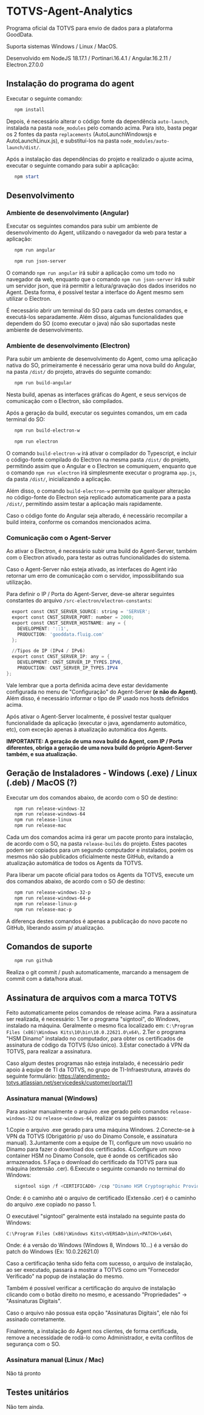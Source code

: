 # TOTVS-Agent-Analytics
Programa oficial da TOTVS para envio de dados para a plataforma GoodData.

Suporta sistemas Windows / Linux / MacOS.

Desenvolvido em NodeJS 18.17.1 / Portinari.16.4.1 / Angular.16.2.11 / Electron.27.0.0

## Instalação do programa do agent
Executar o seguinte comando:

```powershell
   npm install
```

Depois, é necessário alterar o código fonte da dependência ```auto-launch```, instalada na pasta ```node_modules``` pelo comando acima. Para isto, basta pegar os 2 fontes da pasta ```replacements``` (AutoLaunchWindowsjs e AutoLaunchLinux.js), e substituí-los na pasta ```node_modules/auto-launch/dist/```.

Após a instalação das dependências do projeto e realizado o ajuste acima, executar o seguinte comando para subir a aplicação:

```powershell
   npm start
```

## Desenvolvimento
### Ambiente de desenvolvimento (Angular)
Executar os seguintes comandos para subir um ambiente de desenvolvimento do Agent, utilizando o navegador da web para testar a aplicação:

```powershell
   npm run angular
```

```powershell
   npm run json-server
```

O comando ```npm run angular``` irá subir a aplicação como um todo no navegador da web, enquanto que o comando ```npm run json-server``` irá subir um servidor json, que irá permitir a leitura/gravação dos dados inseridos no Agent. Desta forma, é possível testar a interface do Agent mesmo sem utilizar o Electron.

É necessário abrir um terminal do SO para cada um destes comandos, e executá-los separadamente. Além disso, algumas funcionalidades que dependem do SO (como executar o java) não são suportadas neste ambiente de desenvolvimento.

### Ambiente de desenvolvimento (Electron)
Para subir um ambiente de desenvolvimento do Agent, como uma aplicação nativa do SO, primeiramente é necessário gerar uma nova build do Angular, na pasta ```/dist/``` do projeto, através do seguinte comando:

```powershell
   npm run build-angular
```

Nesta build, apenas as interfaces gráficas do Agent, e seus serviços de comunicação com o Electron, são compilados.

Após a geração da build, executar os seguintes comandos, um em cada terminal do SO:

```powershell
   npm run build-electron-w
```

```powershell
   npm run electron
```

O comando ```build-electron-w``` irá ativar o compilador do Typescript, e incluir o código-fonte compilado do Electron na mesma pasta ```/dist/``` do projeto, permitindo assim que o Angular e o Electron se comuniquem, enquanto que o comando ```npm run electron``` irá simplesmente executar o programa ```app.js```, da pasta ```/dist/```, inicializando a aplicação.

Além disso, o comando ```build-electron-w``` permite que qualquer alteração no código-fonte do Electron seja replicado automaticamente para a pasta ```/dist/```, permitindo assim testar a aplicação mais rapidamente.

Caso o código fonte do Angular seja alterado, é necessário recompilar a build inteira, conforme os comandos mencionados acima.

### Comunicação com o Agent-Server

Ao ativar o Electron, é necessário subir uma build do Agent-Server, também com o Electron ativado, para testar as outras funcionalidades do sistema.

Caso o Agent-Server não esteja ativado, as interfaces do Agent irão retornar um erro de comunicação com o servidor, impossibilitando sua utilização.

Para definir o IP / Porta do Agent-Server, deve-se alterar seguintes constantes do arquivo ```/src-electron/electron-constants```:

```powershell
  export const CNST_SERVER_SOURCE: string = 'SERVER';
  export const CNST_SERVER_PORT: number = 2000;
  export const CNST_SERVER_HOSTNAME: any = {
    DEVELOPMENT: '::1',
    PRODUCTION: 'gooddata.fluig.com'
  };

  //Tipos de IP (IPv4 / IPv6)
  export const CNST_SERVER_IP: any = {
    DEVELOPMENT: CNST_SERVER_IP_TYPES.IPV6,
    PRODUCTION: CNST_SERVER_IP_TYPES.IPV4
};
```

Vale lembrar que a porta definida acima deve estar devidamente configurada no menu de "Configuração" do Agent-Server **(e não do Agent)**. Além disso, é necessário informar o tipo de IP usado nos hosts definidos acima.

Após ativar o Agent-Server localmente, é possível testar qualquer funcionalidade da aplicação (executar o java, agendamento automático, etc), com exceção apenas à atualização automática dos Agents.

**IMPORTANTE: A geração de uma nova build do Agent, com IP / Porta diferentes, obriga a geração de uma nova build do próprio Agent-Server também, e sua atualização.**

## Geração de Instaladores - Windows (.exe) / Linux (.deb) / MacOS (?)
Executar um dos comandos abaixo, de acordo com o SO de destino:
```powershell
   npm run release-windows-32
   npm run release-windows-64
   npm run release-linux
   npm run release-mac
```
Cada um dos comandos acima irá gerar um pacote pronto para instalação, de acordo com o SO, na pasta ```release-builds``` do projeto. Estes pacotes podem ser copiados para um segundo computador e instalados, porém os mesmos não são publicados oficialmente neste GitHub, evitando a atualização automática de todos os Agents da TOTVS.

Para liberar um pacote oficial para todos os Agents da TOTVS, execute um dos comandos abaixo, de acordo com o SO de destino:

```powershell
   npm run release-windows-32-p
   npm run release-windows-64-p
   npm run release-linux-p
   npm run release-mac-p
```

A diferença destes comandos é apenas a publicação do novo pacote no GitHub, liberando assim p/ atualização.

## Comandos de suporte

```powershell
   npm run github
```
Realiza o git commit / push automaticamente, marcando a mensagem de commit com a data/hora atual.

## Assinatura de arquivos com a marca TOTVS

Feito automaticamente pelos comandos de release acima. Para a assinatura ser realizada, é necessário:
1.Ter o programa "signtool", do Windows, instalado na máquina. Geralmente o mesmo fica localizado em: ```C:\Program Files (x86)\Windows Kits\10\bin\10.0.22621.0\x64\```.
2.Ter o programa "HSM Dinamo" instalado no computador, para obter os certificados de assinatura de código da TOTVS (Uso único).
3.Estar conectado á VPN da TOTVS, para realizar a assinatura.

Caso algum destes programas não esteja instalado, é necessário pedir apoio á equipe de TI da TOTVS, no grupo de TI-Infraestrutura, através do seguinte formulário: https://atendimento-totvs.atlassian.net/servicedesk/customer/portal/11

### Assinatura manual (Windows)

Para assinar manualmente o arquivo .exe gerado pelo comandos ```release-windows-32``` ou ```release-windows-64```, realizar os seguintes passos:

1.Copie o arquivo .exe gerado para uma máquina Windows.
2.Conecte-se à VPN da TOTVS (Obrigatório p/ uso do Dinamo Console, e assinatura manual).
3.Juntamente com a equipe de TI, configure um novo usuário no Dinamo para fazer o download dos certificados.
4.Configure um novo container HSM no Dinamo Console, que é aonde os certificados são armazenados.
5.Faça o download do certificado da TOTVS para sua máquina (extensão .cer).
6.Execute o seguinte comando no terminal do Windows:

```powershell
   signtool sign /f <CERTIFICADO> /csp "Dinamo HSM Cryptographic Provider" /k CodeSigning /fd sha256 /debug <ARQUIVO>
```
Onde:
<CERTIFICADO> é o caminho até o arquivo de certificado (Extensão .cer)
<ARQUIVO> é o caminho do arquivo .exe copiado no passo 1.

O executável "signtool" geralmente está instalado na seguinte pasta do Windows:

```C:\Program Files (x86)\Windows Kits\<VERSAO>\bin\<PATCH>\x64\```

Onde:
<VERSAO> é a versão do Windows (Windows 8, Windows 10...)
<PATCH> é a versão do patch do Windows (Ex: 10.0.22621.0)

Caso a certificação tenha sido feita com sucesso, o arquivo de instalação, ao ser executado, passará a mostrar a TOTVS como um "Fornecedor Verificado" na popup de instalação do mesmo.

Também é possível verificar a certificação do arquivo de instalação clicando com o botão direito no mesmo, e acessando "Propriedades" -> "Assinaturas Digitais".

Caso o arquivo não possua esta opção "Assinaturas Digitais", ele não foi assinado corretamente.

Finalmente, a instalação do Agent nos clientes, de forma certificada, remove a necessidade de rodá-lo como Administrador, e evita conflitos de segurança com o SO.

### Assinatura manual (Linux / Mac)

Não tá pronto

## Testes unitários
Não tem ainda.